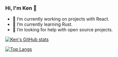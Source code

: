 ### Hi, I'm Ken 👋

- 🔭 I’m currently working on projects with React.
- 🌱 I’m currently learning Rust.
- 🤔 I’m looking for help with open source projects.

[![Ken's GitHub stats](https://github-readme-stats.vercel.app/api?username=ken-HH24)](https://github.com/anuraghazra/github-readme-stats)

[![Top Langs](https://github-readme-stats.vercel.app/api/top-langs/?username=ken-HH24)](https://github.com/anuraghazra/github-readme-stats)

<!--
**Ken-HH24/ken-HH24** is a ✨ _special_ ✨ repository because its `README.md` (this file) appears on your GitHub profile.

Here are some ideas to get you started:

- 🔭 I’m currently working on ...
- 🌱 I’m currently learning ...
- 👯 I’m looking to collaborate on ...
- 🤔 I’m looking for help with ...
- 💬 Ask me about ...
- 📫 How to reach me: ...
- 😄 Pronouns: ...
- ⚡ Fun fact: ...
-->
